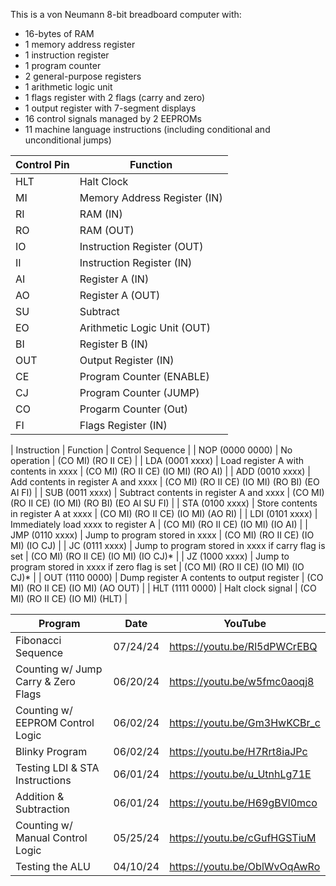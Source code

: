 This is a von Neumann 8-bit breadboard computer with:
* 16-bytes of RAM
* 1 memory address register
* 1 instruction register
* 1 program counter
* 2 general-purpose registers
* 1 arithmetic logic unit
* 1 flags register with 2 flags (carry and zero)
* 1 output register with 7-segment displays
* 16 control signals managed by 2 EEPROMs
* 11 machine language instructions (including conditional and unconditional jumps)

| Control Pin | Function |
| --- | --- |
| HLT | Halt Clock |
| MI | Memory Address Register (IN) |
| RI | RAM (IN) |
| RO | RAM (OUT) |
| IO | Instruction Register (OUT) |
| II | Instruction Register (IN) |
| AI | Register A (IN) |
| AO | Register A (OUT) |
| SU | Subtract |
| EO | Arithmetic Logic Unit (OUT) |
| BI | Register B (IN) |
| OUT | Output Register (IN) |
| CE | Program Counter (ENABLE) |
| CJ | Program Counter (JUMP) |
| CO | Progarm Counter (Out) |
| FI | Flags Register (IN) |

| Instruction | Function | Control Sequence |
| NOP (0000 0000) | No operation | (CO MI) (RO II CE) |
| LDA (0001 xxxx) | Load register A with contents in xxxx | (CO MI) (RO II CE) (IO MI) (RO AI) |
| ADD (0010 xxxx) | Add contents in register A and xxxx | (CO MI) (RO II CE) (IO MI) (RO BI) (EO AI FI) |
| SUB (0011 xxxx) | Subtract contents in register A and xxxx | (CO MI) (RO II CE) (IO MI) (RO BI) (EO AI SU FI) |
| STA (0100 xxxx) | Store contents in register A at xxxx | (CO MI) (RO II CE) (IO MI) (AO RI) |
| LDI (0101 xxxx) | Immediately load xxxx to register A | (CO MI) (RO II CE) (IO MI) (IO AI) |
| JMP (0110 xxxx) | Jump to program stored in xxxx | (CO MI) (RO II CE) (IO MI) (IO CJ) |
| JC  (0111 xxxx) | Jump to program stored in xxxx if carry flag is set | (CO MI) (RO II CE) (IO MI) (IO CJ)* |
| JZ  (1000 xxxx) | Jump to program stored in xxxx if zero flag is set | (CO MI) (RO II CE) (IO MI) (IO CJ)* |
| OUT (1110 0000) | Dump register A contents to output register | (CO MI) (RO II CE) (IO MI) (AO OUT) |
| HLT (1111 0000) | Halt clock signal | (CO MI) (RO II CE) (IO MI) (HLT) |

| Program | Date | YouTube |
| --- | --- | --- |
| Fibonacci Sequence | 07/24/24 | https://youtu.be/Rl5dPWCrEBQ |
| Counting w/ Jump Carry & Zero Flags | 06/20/24 | https://youtu.be/w5fmc0aoqj8 |
| Counting w/ EEPROM Control Logic | 06/02/24 | https://youtu.be/Gm3HwKCBr_c |
| Blinky Program | 06/02/24 | https://youtu.be/H7Rrt8iaJPc |
| Testing LDI & STA Instructions | 06/01/24 | https://youtu.be/u_UtnhLg71E |
| Addition & Subtraction | 06/01/24 | https://youtu.be/H69gBVl0mco |
| Counting w/ Manual Control Logic | 05/25/24 | https://youtu.be/cGufHGSTiuM |
| Testing the ALU | 04/10/24 | https://youtu.be/OblWvOqAwRo |
